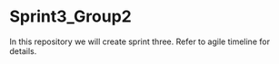 # Sprint3_Group2
In this repository we will create sprint three. Refer to agile timeline for details.
